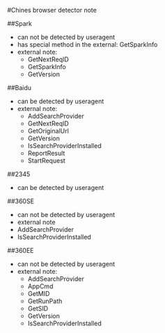 #Chines browser detector note

##Spark
- can not be detected by useragent
- has special method in the external: GetSparkInfo
- external note:
	- GetNextReqID
	- GetSparkInfo
	- GetVersion

##Baidu
- can be detected by useragent
- external note:
	- AddSearchProvider
	- GetNextReqID
	- GetOriginalUrl
	- GetVersion
	- IsSearchProviderInstalled
	- ReportResult
	- StartRequest

##2345
- can be detected by useragent

##360SE
- can not be detected by useragent
- external note
 - AddSearchProvider
 - IsSearchProviderInstalled

##360EE
- can not be detected by useragent
- external note:
	- AddSearchProvider
	- AppCmd
	- GetMID
	- GetRunPath
	- GetSID
	- GetVersion
	- IsSearchProviderInstalled